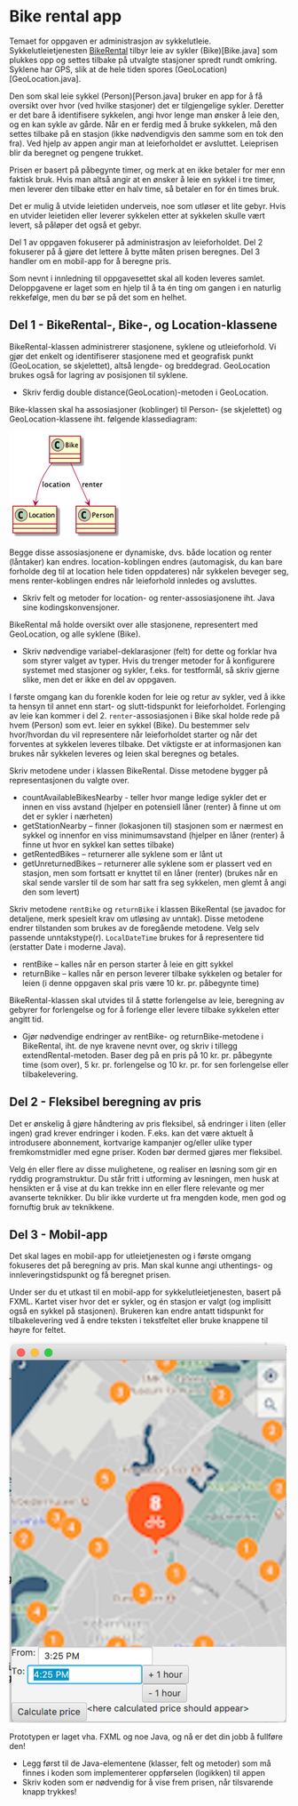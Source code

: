# Bike rental app

Temaet for oppgaven er administrasjon av sykkelutleie. Sykkelutleietjenesten [BikeRental](BikeRental.java) tilbyr leie av sykler (Bike)[Bike.java] som plukkes opp og settes tilbake på utvalgte stasjoner spredt rundt omkring. Syklene har GPS, slik at de hele tiden spores (GeoLocation)[GeoLocation.java].

Den som skal leie sykkel (Person)[Person.java] bruker en app for å få oversikt over hvor (ved hvilke stasjoner) det er tilgjengelige sykler. Deretter er det bare å identifisere sykkelen, angi hvor lenge man ønsker å leie den, og en kan sykle av gårde. Når en er ferdig med å bruke sykkelen, må den settes tilbake på en stasjon (ikke nødvendigvis den samme som en tok den fra). Ved hjelp av appen angir man at leieforholdet er avsluttet. Leieprisen blir da beregnet og pengene trukket.
 
Prisen er basert på påbegynte timer, og merk at en ikke betaler for mer enn faktisk bruk. Hvis man altså angir at en ønsker å leie en sykkel i tre timer, men leverer den tilbake etter en halv time, så betaler en for én times bruk.

Det er mulig å utvide leietiden underveis, noe som utløser et lite gebyr. Hvis en utvider leietiden eller leverer sykkelen etter at sykkelen skulle vært levert, så påløper det også et gebyr.

Del 1 av oppgaven fokuserer på administrasjon av leieforholdet. Del 2 fokuserer på å gjøre det lettere å bytte måten prisen beregnes. Del 3 handler om en mobil-app for å beregne pris.

Som nevnt i innledning til oppgavesettet skal all koden leveres samlet. Deloppgavene er laget som en hjelp til å ta én ting om gangen i en naturlig rekkefølge, men du bør se på det som en helhet. 

## Del 1 - BikeRental-, Bike-, og Location-klassene

BikeRental-klassen administrerer stasjonene, syklene og utleieforhold. Vi gjør det enkelt og identifiserer stasjonene med et geografisk punkt (GeoLocation, se skjelettet), altså lengde- og breddegrad. GeoLocation brukes også for lagring av posisjonen til syklene.

- Skriv ferdig double distance(GeoLocation)-metoden i GeoLocation.

Bike-klassen skal ha assosiasjoner (koblinger) til Person- (se skjelettet) og GeoLocation-klassene iht. følgende klassediagram:

![Klassediagram](part1.png)

Begge disse assosiasjonene er dynamiske, dvs. både location og renter (låntaker) kan endres. location-koblingen endres (automagisk, du kan bare forholde deg til at location hele tiden oppdateres) når sykkelen beveger seg, mens renter-koblingen endres når leieforhold innledes og avsluttes.

- Skriv felt og metoder for location- og renter-assosiasjonene iht. Java sine kodingskonvensjoner.

BikeRental må holde oversikt over alle stasjonene, representert med GeoLocation, og alle syklene (Bike).

- Skriv nødvendige variabel-deklarasjoner (felt) for dette og forklar hva som styrer valget av typer. Hvis du trenger metoder for å konfigurere systemet med stasjoner og sykler, f.eks. for testformål, så skriv gjerne slike, men det er ikke en del av oppgaven.

I første omgang kan du forenkle koden for leie og retur av sykler, ved å ikke ta hensyn til annet enn start- og slutt-tidspunkt for leieforholdet. Forlenging av leie kan kommer i del 2. `renter`-assosiasjonen i Bike skal holde rede på hvem (Person) som evt. leier en sykkel (Bike). Du bestemmer selv hvor/hvordan du vil representere når leieforholdet starter og når det forventes at sykkelen leveres tilbake. Det viktigste er at informasjonen kan brukes når sykkelen leveres og leien skal beregnes og betales.

Skriv metodene under i klassen BikeRental. Disse metodene bygger på representasjonen du valgte over.

- countAvailableBikesNearby - teller hvor mange ledige sykler det er innen en viss avstand (hjelper en potensiell låner (renter) å finne ut om det er sykler i nærheten)
- getStationNearby – finner (lokasjonen til) stasjonen som er nærmest en sykkel og innenfor en viss minimumsavstand (hjelper en låner (renter) å finne ut hvor en sykkel kan settes tilbake)
- getRentedBikes – returnerer alle syklene som er lånt ut
- getUnreturnedBikes – returnerer alle syklene som er plassert ved en stasjon, men som fortsatt er knyttet til en låner (renter)  (brukes når en skal sende varsler til de som har satt fra seg sykkelen, men glemt å angi den som levert)

Skriv metodene `rentBike` og `returnBike` i klassen BikeRental (se javadoc for detaljene, merk spesielt krav om utløsing av unntak). Disse metodene endrer tilstanden som brukes av de foregående metodene. Velg selv passende unntakstype(r). `LocalDateTime` brukes for å representere tid (erstatter Date i moderne Java).

- rentBike – kalles når en person starter å leie en gitt sykkel
- returnBike – kalles når en person leverer tilbake sykkelen og betaler for leien (i denne oppgaven skal pris være 10 kr. pr. påbegynte time)

BikeRental-klassen skal utvides til å støtte forlengelse av leie, beregning av gebyrer for forlengelse og for å forlenge eller levere tilbake sykkelen etter angitt tid.

- Gjør nødvendige endringer av rentBike- og returnBike-metodene i BikeRental, iht. de nye kravene nevnt over, og skriv i tillegg extendRental-metoden. Baser deg på en pris på 10 kr. pr. påbegynte time (som over), 5 kr. pr. forlengelse og 10 kr. pr. for sen forlengelse eller tilbakelevering.

## Del 2 - Fleksibel beregning av pris

Det er ønskelig å gjøre håndtering av pris fleksibel, så endringer i liten (eller ingen) grad krever endringer i koden. F.eks. kan det være aktuelt å introdusere abonnement, kortvarige kampanjer og/eller ulike typer fremkomstmidler med egne priser. Koden bør dermed gjøres mer fleksibel.

Velg én eller flere av disse mulighetene, og realiser en løsning som gir en ryddig programstruktur. Du står fritt i utforming av løsningen, men husk at hensikten er å vise at du kan trekke inn en eller flere relevante og mer avanserte teknikker. Du blir ikke vurderte ut fra mengden kode, men god og fornuftig bruk av teknikkene.

## Del 3 - Mobil-app

Det skal lages en mobil-app for utleietjenesten og i første omgang fokuseres det på beregning av pris. Man skal kunne angi uthentings- og innleveringstidspunkt og få beregnet prisen.

Under ser du et utkast til en mobil-app for sykkelutleietjenesten, basert på FXML. Kartet viser hvor det er sykler, og én stasjon er valgt (og implisitt også en sykkel på stasjonen). Brukeren kan endre antatt tidspunkt for tilbakelevering ved å endre teksten i tekstfeltet eller bruke knappene til høyre for feltet.

<img src="bike-rental-app.png" width="500"/>

Prototypen er laget vha. FXML og noe Java, og nå er det din jobb å fullføre den!

- Legg først til de Java-elementene (klasser, felt og metoder) som må finnes i koden som implementerer oppførselen (logikken) til appen
- Skriv koden som er nødvendig for å vise frem prisen, når tilsvarende knapp trykkes!
